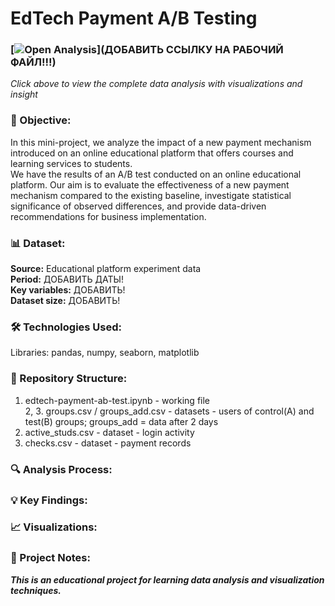# EdTech Payment A/B Testing

### [![Open Analysis](https://img.shields.io/badge/📊-Open_Analysis-blue?style=for-the-badge)](ДОБАВИТЬ ССЫЛКУ НА РАБОЧИЙ ФАЙЛ!!!)  
*Click above to view the complete data analysis with visualizations and insight*

### 🎯 Objective:
In this mini-project, we analyze the impact of a new payment mechanism introduced on an online educational platform that offers courses and learning services to students.  
We have the results of an A/B test conducted on an online educational platform. Our aim is to evaluate the effectiveness of a new payment mechanism compared to the existing baseline, investigate statistical significance of observed differences, and provide data-driven recommendations for business implementation.  

### 📊 Dataset:
**Source:** Educational platform experiment data  
**Period:** ДОБАВИТЬ ДАТЫ!  
**Key variables:** ДОБАВИТЬ!  
**Dataset size:** ДОБАВИТЬ!  

### 🛠️ Technologies Used:
Libraries: pandas, numpy, seaborn, matplotlib

### 📁 Repository Structure:
1. edtech-payment-ab-test.ipynb - working file  
2, 3. groups.csv / groups_add.csv - datasets - users of control(A) and test(B) groups; groups_add = data after 2 days  
4. active_studs.csv - dataset - login activity  
5. checks.csv - dataset - payment records  

### 🔍 Analysis Process: 

### 💡 Key Findings:

### 📈 Visualizations: 

### 📌 Project Notes:
***This is an educational project for learning data analysis and visualization techniques.***





